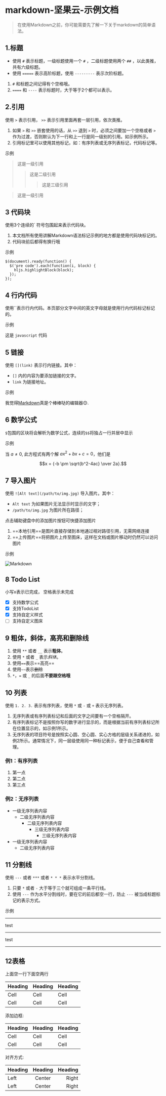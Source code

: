# markdown-坚果云-示例文档

> 在使用Markdown之前，你可能需要先了解一下关于markdown的简单语法。

## 1.标题

* 使用 `#` 表示标题，一级标题使用一个 `#` ，二级标题使用两个 `##` ，以此类推，共有六级标题。
* 使用 `=====` 表示高阶标题，使用 `---------` 表示次阶标题。

1. `#` 和标题之间记得有个空格哦。
2. `====` 和 `----` 表示标题时，大于等于2个都可以表示。

## 2.引用

使用 `>` 表示引用， `>>` 表示引用里面再套一层引用，依次类推。

1. 如果 `>` 和 `>>` 嵌套使用的话，从 `>>` 退到 `>` 时，必须之间要加一个空格或者 `>` 作为过渡，否则默认为下一行和上一行是同一级别的引用。如示例所示。
2. 引用标记里可以使用其他标记，如：有序列表或无序列表标记，代码标记等。

示例

> 这是一级引用
>>这是二级引用
>>> 这是三级引用

>这是一级引用

## 3 代码块

使用3个连续的` 符号包围起来表示代码块。

1. 本文档所有使用讲解Markdown语法标记示例的地方都是使用代码块标记的。
2. 代码块前后都得有换行哦

示例

```shell
$(document).ready(function() {
  $('pre code').each(function(i, block) {
    hljs.highlightBlock(block);
  });
});

```

## 4 行内代码

使用``表示行内代码。本页部分文字中间的英文字母就是使用行内代码标记标记的。

示例

这是 `javascript` 代码

## 5 链接

使用 `[](link)` 表示行内链接。其中：

* `[]` 内的内容为要添加链接的文字。
* `link` 为链接地址。

示例

我觉得[Markdown](https://apps.apple.com/)真是个棒棒哒的编辑器😊.

## 6 数学公式

`$`包围的区块将会解析为数学公式，连续的`$$`将独占一行并居中显示

示例

当 $a \ne 0$, 此方程式有两个解 $ax^2 + bx + c = 0$，他们是

$$x = {-b \pm \sqrt{b^2-4ac} \over 2a}.$$

## 7 导入图片

使用 `![Alt text](/path/to/img.jpg)` 导入图片。其中：

* `Alt text` 为如果图片无法显示时显示的文字；
* `/path/to/img.jpg` 为图片所在路径；

点击辅助键盘中的添加图片按钮可快捷添加图片

1. ==本地引用==是图片直接存储到本地通过相对路径引用，无需网络连接
2. ==上传图片==将把图片上传至图床，这样在文档或图片移动时仍然可以访问图片

示例

![Markdown](https://i.loli.net/2020/03/14/I8wCZN4r9UltqTd.jpg)

## 8 Todo List

小写x表示已完成， 空格表示未完成

* [x] 支持数学公式
* [x] 支持TodoList
* [x] 支持自定义样式
* [ ] 支持自定义图床

## 9 粗体，斜体，高亮和删除线

1. 使用 `**` 或者 `__` 表示**粗体**。
2. 使用 `*` 或者 `_` 表示*斜体*。
3. 使用`==`表示==高亮==
4. 使用`~~`表示~~删除~~
5. `*`，`=` 或 `_` 的后面**不要跟空格哦**

## 10 列表

使用 `1. 2. 3.` 表示有序列表，使用 `*` 或 `-` 或 `+` 表示无序列表。

1. 无序列表或有序列表标记和后面的文字之间要有一个空格隔开。
2. 有序列表标记不是按照你写的数字进行显示的，而是根据当前有序列表标记所在位置显示的，如示例1所示。
3. 无序列表的项目符号是按照实心圆、空心圆、实心方格的层级关系递进的，如例2所示。通常情况下，同一层级使用同一种标记表示，便于自己查看和管理。

### 例1：有序列表

1. 第一点
2. 第二点
3. 第三点

### 例2：无序列表

+ 一级无序列表内容
  * 二级无序列表内容
    - 二级无序列表内容
      - 三级无序列表内容
        - 三级无序列表内容
+ 一级无序列表内容
  - 二级无序列表内容

## 11 分割线

使用 `---` 或者 `***` 或者 `* * *` 表示水平分割线。

1. 只要 `*` 或者 `-` 大于等于三个就可组成一条平行线。
2. 使用 `---` 作为水平分割线时，要在它的前后都空一行，防止 `---` 被当成标题标记的表示方式。

示例

---

test

***

test

* * *

## 12表格

上面空一行下面空两行

| Heading | Heading | Heading |
| ------- | ------- | ------- |
| Cell    | Cell    | Cell    |
| Cell    | Cell    | Cell    |

添加边框:

| Heading | Heading | Heading |
| ------- | ------- | ------- |
| Cell    | Cell    | Cell    |
| Cell    | Cell    | Cell    |

对齐方式:

| Heading | Heading | Heading |
| :------ | :-----: | ------: |
| Left    | Center  |   Right |
| Left    | Center  |   Right |
